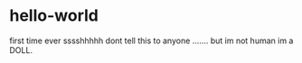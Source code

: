 # hello-world
first time ever
sssshhhhh dont tell this to anyone .......
but im not human
im a DOLL.
